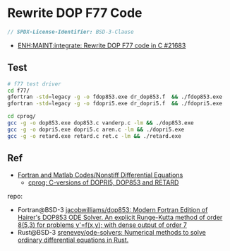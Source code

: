 # Rewrite DOP F77 Code

```c
// SPDX-License-Identifier: BSD-3-Clause
```

- [ENH:MAINT:integrate: Rewrite DOP F77 code in C #21683](https://github.com/scipy/scipy/pull/21683)


## Test

```sh
# f77 test driver
cd f77/
gfortran -std=legacy -g -o fdop853.exe dr_dop853.f  && ./fdop853.exe 
gfortran -std=legacy -g -o fdopri5.exe dr_dopri5.f  && ./fdopri5.exe

cd cprog/
gcc -g -o dop853.exe dop853.c vanderp.c -lm && ./dop853.exe 
gcc -g -o dopri5.exe dopri5.c aren.c -lm && ./dopri5.exe 
gcc -g -o retard.exe retard.c ret.c -lm && ./retard.exe 
```

## Ref

- [Fortran and Matlab Codes/Nonstiff Differential Equations](http://www.unige.ch/~hairer/software.html)
    - [cprog: C-versions of DOPRI5, DOP853 and RETARD](http://www.unige.ch/~hairer/prog/nonstiff/cprog.tar)

repo:
- Fortran@BSD-3 [jacobwilliams/dop853: Modern Fortran Edition of Hairer's DOP853 ODE Solver. An explicit Runge-Kutta method of order 8(5,3) for problems y'=f(x,y); with dense output of order 7](https://github.com/jacobwilliams/dop853)
- Rust@BSD-3 [srenevey/ode-solvers: Numerical methods to solve ordinary differential equations in Rust.](https://github.com/srenevey/ode-solvers)
